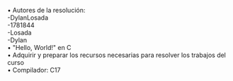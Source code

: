 • Autores de la resolución:  
-DylanLosada  
-1781844  
-Losada  
-Dylan   
• "Hello, World!" en C  
• Adquirir y preparar los recursos necesarias para resolver los trabajos del curso  
• Compilador: C17
